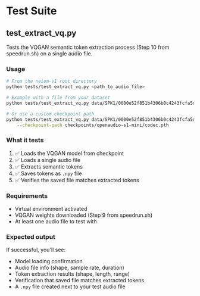# Test Suite

## test_extract_vq.py

Tests the VQGAN semantic token extraction process (Step 10 from speedrun.sh) on a single audio file.

### Usage

```bash
# From the neiom-v1 root directory
python tests/test_extract_vq.py <path_to_audio_file>

# Example with a file from your dataset
python tests/test_extract_vq.py data/SPK1/0000e52f851b4306b0c4243fcfa5d9ef.wav

# Or use a custom checkpoint path
python tests/test_extract_vq.py data/SPK1/0000e52f851b4306b0c4243fcfa5d9ef.wav \
    --checkpoint-path checkpoints/openaudio-s1-mini/codec.pth
```

### What it tests

1. ✅ Loads the VQGAN model from checkpoint
2. ✅ Loads a single audio file
3. ✅ Extracts semantic tokens
4. ✅ Saves tokens as `.npy` file
5. ✅ Verifies the saved file matches extracted tokens

### Requirements

- Virtual environment activated
- VQGAN weights downloaded (Step 9 from speedrun.sh)
- At least one audio file to test with

### Expected output

If successful, you'll see:
- Model loading confirmation
- Audio file info (shape, sample rate, duration)
- Token extraction results (shape, length, range)
- Verification that saved file matches extracted tokens
- A `.npy` file created next to your test audio file

